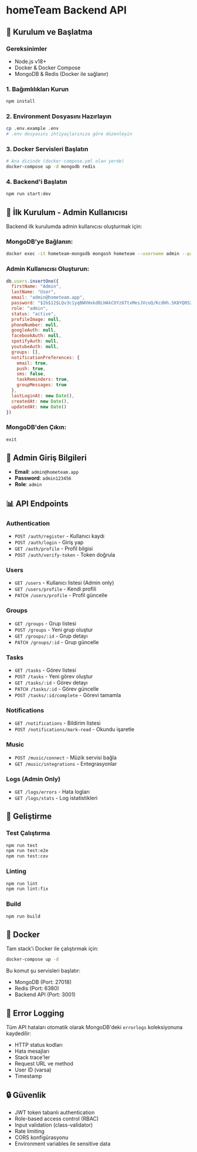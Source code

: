 # homeTeam Backend API

## 🚀 Kurulum ve Başlatma

### Gereksinimler
- Node.js v18+
- Docker & Docker Compose
- MongoDB & Redis (Docker ile sağlanır)

### 1. Bağımlılıkları Kurun
```bash
npm install
```

### 2. Environment Dosyasını Hazırlayın
```bash
cp .env.example .env
# .env dosyasını ihtiyaçlarınıza göre düzenleyin
```

### 3. Docker Servisleri Başlatın
```bash
# Ana dizinde (docker-compose.yml olan yerde)
docker-compose up -d mongodb redis
```

### 4. Backend'i Başlatın
```bash
npm run start:dev
```

## 🔐 İlk Kurulum - Admin Kullanıcısı

Backend ilk kurulumda admin kullanıcısı oluşturmak için:

### MongoDB'ye Bağlanın:
```bash
docker exec -it hometeam-mongodb mongosh hometeam --username admin --password homeTeam2025! --authenticationDatabase admin
```

### Admin Kullanıcısı Oluşturun:
```javascript
db.users.insertOne({
  firstName: "Admin",
  lastName: "User",
  email: "admin@hometeam.app",
  password: "$2b$12$LQv3c1yqBWVHxkd0LHAkCOYz6TtxMesJVcoQ/KcdHh.SK8YQ0S2VS",
  role: "admin",
  status: "active",
  profileImage: null,
  phoneNumber: null,
  googleAuth: null,
  facebookAuth: null,
  spotifyAuth: null,
  youtubeAuth: null,
  groups: [],
  notificationPreferences: {
    email: true,
    push: true,
    sms: false,
    taskReminders: true,
    groupMessages: true
  },
  lastLoginAt: new Date(),
  createdAt: new Date(),
  updatedAt: new Date()
})
```

### MongoDB'den Çıkın:
```javascript
exit
```

## 👤 Admin Giriş Bilgileri

- **Email**: `admin@hometeam.app`
- **Password**: `admin123456`
- **Role**: `admin`

## 📊 API Endpoints

### Authentication
- `POST /auth/register` - Kullanıcı kaydı
- `POST /auth/login` - Giriş yap
- `GET /auth/profile` - Profil bilgisi
- `POST /auth/verify-token` - Token doğrula

### Users
- `GET /users` - Kullanıcı listesi (Admin only)
- `GET /users/profile` - Kendi profili
- `PATCH /users/profile` - Profil güncelle

### Groups
- `GET /groups` - Grup listesi
- `POST /groups` - Yeni grup oluştur
- `GET /groups/:id` - Grup detayı
- `PATCH /groups/:id` - Grup güncelle

### Tasks
- `GET /tasks` - Görev listesi
- `POST /tasks` - Yeni görev oluştur
- `GET /tasks/:id` - Görev detayı
- `PATCH /tasks/:id` - Görev güncelle
- `POST /tasks/:id/complete` - Görevi tamamla

### Notifications
- `GET /notifications` - Bildirim listesi
- `POST /notifications/mark-read` - Okundu işaretle

### Music
- `POST /music/connect` - Müzik servisi bağla
- `GET /music/integrations` - Entegrasyonlar

### Logs (Admin Only)
- `GET /logs/errors` - Hata logları
- `GET /logs/stats` - Log istatistikleri

## 🔧 Geliştirme

### Test Çalıştırma
```bash
npm run test
npm run test:e2e
npm run test:cov
```

### Linting
```bash
npm run lint
npm run lint:fix
```

### Build
```bash
npm run build
```

## 🐳 Docker

Tam stack'i Docker ile çalıştırmak için:

```bash
docker-compose up -d
```

Bu komut şu servisleri başlatır:
- MongoDB (Port: 27018)
- Redis (Port: 6380)
- Backend API (Port: 3001)

## 📝 Error Logging

Tüm API hataları otomatik olarak MongoDB'deki `errorlogs` koleksiyonuna kaydedilir:

- HTTP status kodları
- Hata mesajları
- Stack trace'ler
- Request URL ve method
- User ID (varsa)
- Timestamp

## 🔒 Güvenlik

- JWT token tabanlı authentication
- Role-based access control (RBAC)
- Input validation (class-validator)
- Rate limiting
- CORS konfigürasyonu
- Environment variables ile sensitive data
